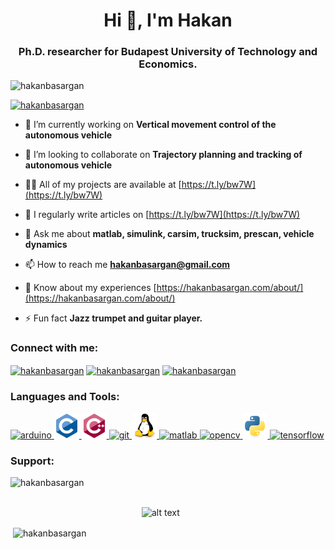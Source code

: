 <h1 align="center">Hi 👋, I'm Hakan</h1>
<h3 align="center">Ph.D. researcher for Budapest University of Technology and Economics.</h3>

<p align="left"> <img src="https://komarev.com/ghpvc/?username=hakanbasargan&label=Profile%20views&color=0e75b6&style=flat" alt="hakanbasargan" /> </p>

<p align="left"> <a href="https://twitter.com/hakanbasargan" target="blank"><img src="https://img.shields.io/twitter/follow/hakanbasargan?logo=twitter&style=for-the-badge" alt="hakanbasargan" /></a> </p>

- 🔭 I’m currently working on **Vertical movement control of the autonomous vehicle**

- 👯 I’m looking to collaborate on **Trajectory planning and tracking of autonomous vehicle**

- 👨‍💻 All of my projects are available at [https://t.ly/bw7W](https://t.ly/bw7W)

- 📝 I regularly write articles on [https://t.ly/bw7W](https://t.ly/bw7W)

- 💬 Ask me about **matlab, simulink, carsim, trucksim, prescan, vehicle dynamics**

- 📫 How to reach me **hakanbasargan@gmail.com**

- 📄 Know about my experiences [https://hakanbasargan.com/about/](https://hakanbasargan.com/about/)

- ⚡ Fun fact **Jazz trumpet and guitar player.**

<h3 align="left">Connect with me:</h3>
<p align="left">
<a href="https://twitter.com/hakanbasargan" target="blank"><img align="center" src="https://raw.githubusercontent.com/rahuldkjain/github-profile-readme-generator/master/src/images/icons/Social/twitter.svg" alt="hakanbasargan" height="30" width="40" /></a>
<a href="https://linkedin.com/in/hakanbasargan" target="blank"><img align="center" src="https://raw.githubusercontent.com/rahuldkjain/github-profile-readme-generator/master/src/images/icons/Social/linked-in-alt.svg" alt="hakanbasargan" height="30" width="40" /></a>
<a href="https://instagram.com/hakanbasargan" target="blank"><img align="center" src="https://raw.githubusercontent.com/rahuldkjain/github-profile-readme-generator/master/src/images/icons/Social/instagram.svg" alt="hakanbasargan" height="30" width="40" /></a>
</p>

<h3 align="left">Languages and Tools:</h3>
<p align="left"> <a href="https://www.arduino.cc/" target="_blank"> <img src="https://cdn.worldvectorlogo.com/logos/arduino-1.svg" alt="arduino" width="40" height="40"/> </a> <a href="https://www.cprogramming.com/" target="_blank"> <img src="https://raw.githubusercontent.com/devicons/devicon/master/icons/c/c-original.svg" alt="c" width="40" height="40"/> </a> <a href="https://www.w3schools.com/cpp/" target="_blank"> <img src="https://raw.githubusercontent.com/devicons/devicon/master/icons/cplusplus/cplusplus-original.svg" alt="cplusplus" width="40" height="40"/> </a> <a href="https://git-scm.com/" target="_blank"> <img src="https://www.vectorlogo.zone/logos/git-scm/git-scm-icon.svg" alt="git" width="40" height="40"/> </a> <a href="https://www.linux.org/" target="_blank"> <img src="https://raw.githubusercontent.com/devicons/devicon/master/icons/linux/linux-original.svg" alt="linux" width="40" height="40"/> </a> <a href="https://www.mathworks.com/" target="_blank"> <img src="https://upload.wikimedia.org/wikipedia/commons/2/21/Matlab_Logo.png" alt="matlab" width="40" height="40"/> </a> <a href="https://opencv.org/" target="_blank"> <img src="https://www.vectorlogo.zone/logos/opencv/opencv-icon.svg" alt="opencv" width="40" height="40"/> </a> <a href="https://www.python.org" target="_blank"> <img src="https://raw.githubusercontent.com/devicons/devicon/master/icons/python/python-original.svg" alt="python" width="40" height="40"/> </a> <a href="https://www.tensorflow.org" target="_blank"> <img src="https://www.vectorlogo.zone/logos/tensorflow/tensorflow-icon.svg" alt="tensorflow" width="40" height="40"/> </a> </p>

<h3 align="left">Support:</h3>
<p><a href="https://www.buymeacoffee.com/hakanbasargan"> <img align="left" src="https://cdn.buymeacoffee.com/buttons/v2/default-yellow.png" height="50" width="210" alt="hakanbasargan" /></a></p><br><br>

![alt text](https://hakanbasargan.com/xavierhakan.png)


<p>&nbsp;<img align="center" src="https://github-readme-stats.vercel.app/api?username=hakanbasargan&show_icons=true&locale=en" alt="hakanbasargan" /></p>


